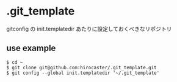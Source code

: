 .git_template
=============

gitconfig の init.templatedir あたりに設定しておくべきなリポジトリ

## use example

````shellscript
$ cd ~
$ git clone git@github.com:hirocaster/.git_template.git
$ git config --global init.templatedir '~/.git_template'
````
